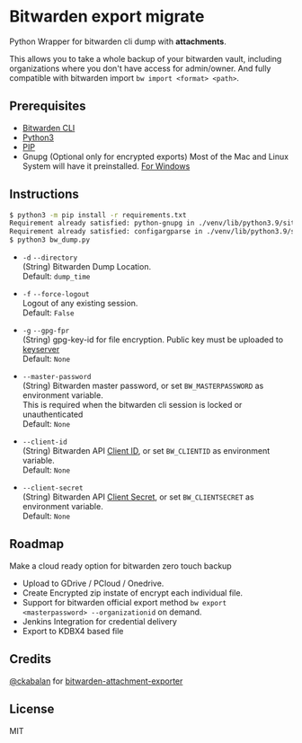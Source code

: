# Bitwarden export migrate

Python Wrapper for bitwarden cli dump with **attachments**.

This allows you to take a whole backup of your bitwarden vault, including organizations where you don't have access for admin/owner. And fully compatible with bitwarden import `bw import <format> <path>`.

## Prerequisites

- [Bitwarden CLI](https://bitwarden.com/help/article/cli/#download-and-install)
- [Python3](https://www.python.org/downloads/)
- [PIP](https://pip.pypa.io/en/stable/)
- Gnupg (Optional only for encrypted exports) Most of the Mac and Linux System will have it preinstalled. [For Windows](https://www.gpg4win.org)

## Instructions

```bash
$ python3 -m pip install -r requirements.txt 
Requirement already satisfied: python-gnupg in ./venv/lib/python3.9/site-packages (from -r requirements.txt (line 1)) (0.4.7)
Requirement already satisfied: configargparse in ./venv/lib/python3.9/site-packages (from -r requirements.txt (line 2)) (1.5.3)
$ python3 bw_dump.py
```

- `-d` `--directory`  
    (String) Bitwarden Dump Location.  
    Default: `dump_time`

- `-f` `--force-logout`  
    Logout of any existing session.  
    Default: `False`

- `-g` `--gpg-fpr`  
    (String) gpg-key-id for file encryption. Public key must be uploaded to [keyserver](hkps://keys.openpgp.org)  
    Default: `None`

- `--master-password`  
    (String) Bitwarden master password, or set `BW_MASTERPASSWORD` as environment variable.  
    This is required when the bitwarden cli session is locked or unauthenticated  
    Default: `None`

- `--client-id`  
    (String) Bitwarden API [Client ID](https://bitwarden.com/help/article/personal-api-key/), or set `BW_CLIENTID` as environment variable.  
    Default: `None`

- `--client-secret`  
    (String) Bitwarden API [Client Secret](https://bitwarden.com/help/article/personal-api-key/), or set `BW_CLIENTSECRET` as environment variable.  
    Default: `None`

## Roadmap

Make a cloud ready option for bitwarden zero touch backup

- Upload to GDrive / PCloud / Onedrive.
- Create Encrypted zip instate of encrypt each individual file.
- Support for bitwarden official export method `bw export <masterpassword> --organizationid` on demand.
- Jenkins Integration for credential delivery
- Export to KDBX4 based file

## Credits

[@ckabalan](https://github.com/ckabalan) for [bitwarden-attachment-exporter](https://github.com/ckabalan/bitwarden-attachment-exporter)

## License

MIT
